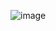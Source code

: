 ![image](https://github.com/uriellmendezz/Final_Project_Henry/assets/115907710/c6e98454-a82e-4415-8a74-abfc6706a13f)
